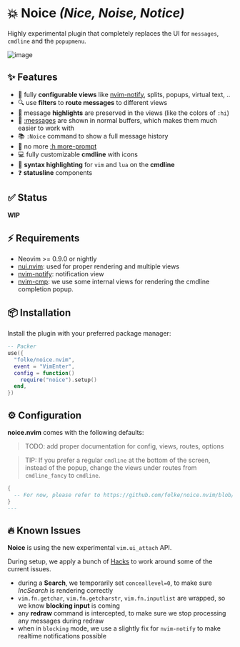 # 💥 Noice _(Nice, Noise, Notice)_

Highly experimental plugin that completely replaces the UI for `messages`, `cmdline` and the `popupmenu`.

![image](https://user-images.githubusercontent.com/292349/193263220-791847b2-516c-4f23-9802-31dd6bec5f6a.png)

## ✨ Features

- 🌅 fully **configurable views** like [nvim-notify](https://github.com/rcarriga/nvim-notify), splits, popups, virtual text, ..
- 🔍 use **filters** to **route messages** to different views
- 🌈 message **highlights** are preserved in the views (like the colors of `:hi`)
- 📝 [:messages](https://neovim.io/doc/user/message.html#:messages) are shown in normal buffers, which makes them much easier to work with
- 📚 `:Noice` command to show a full message history
- 🚦 no more [:h more-prompt](https://neovim.io/doc/user/message.html#more-prompt)
- 💻 fully customizable **cmdline** with icons
- 💅 **syntax highlighting** for `vim` and `lua` on the **cmdline** 
- ❓ **statusline** components

## ✅ Status

**WIP**

## ⚡️ Requirements

- Neovim >= 0.9.0 or nightly
- [nui.nvim](https://github.com/MunifTanjim/nui.nvim): used for proper rendering and multiple views
- [nvim-notify](https://github.com/rcarriga/nvim-notify): notification view
- [nvim-cmp](https://github.com/hrsh7th/nvim-cmp): we use some internal views for rendering the cmdline completion popup. 

## 📦 Installation

Install the plugin with your preferred package manager:

```lua
-- Packer
use({
  "folke/noice.nvim",
  event = "VimEnter",
  config = function()
    require("noice").setup()
  end,
})
```

## ⚙️ Configuration

**noice.nvim** comes with the following defaults:

> TODO: add proper documentation for config, views, routes, options

> TIP: If you prefer a regular `cmdline` at the bottom of the screen, instead of the popup, change the views under routes from `cmdline_fancy` to `cmdline`.

```lua
{
  -- For now, please refer to https://github.com/folke/noice.nvim/blob/main/lua/noice/config.lua#L9
}
---
```

## 🔥 Known Issues

**Noice** is using the new experimental `vim.ui_attach` API.

During setup, we apply a bunch of [Hacks](https://github.com/folke/noice.nvim/blob/main/lua/noice/hacks.lua)
to work around some of the current issues.

- during a **Search**, we temporarily set `conceallevel=0`, to make sure *IncSearch* is rendering correctly
- `vim.fn.getchar`, `vim.fn.getcharstr`, `vim.fn.inputlist` are wrapped, so we know **blocking input** is coming
- any **redraw** command is intercepted, to make sure we stop processing any messages during redraw
- when in `blocking` mode, we use a slightly fix for `nvim-notify` to make realtime notifications possible

